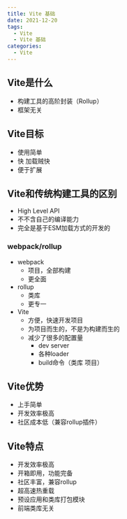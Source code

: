 ```yaml
---
title: Vite 基础
date: 2021-12-20
tags:
  - Vite
  - Vite 基础
categories:
  - Vite
---
```

## Vite是什么
- 构建工具的高阶封装（Rollup）
- 框架无关
## Vite目标
- 使用简单
- 快  加载贼快
- 便于扩展
## Vite和传统构建工具的区别
- High Level API
- 不不含自己的编译能力
- 完全是基于ESM加载方式的开发的
### webpack/rollup
- webpack
    - 项目，全部构建
    - 更全面
- rollup
    - 类库
    - 更专一
- Vite
    - 方便，快速开发项目
    - 为项目而生的，不是为构建而生的
    - 减少了很多的配置量
        - dev server
        - 各种loader
        - build命令（类库 项目）
## Vite优势
- 上手简单
- 开发效率极高
- 社区成本低（兼容rollup插件）
## Vite特点
- 开发效率极高
- 开箱即用，功能完备
- 社区丰富，兼容rollup
- 超高速热重载
- 预设应用和类库打包模块
- 前端类库无关
